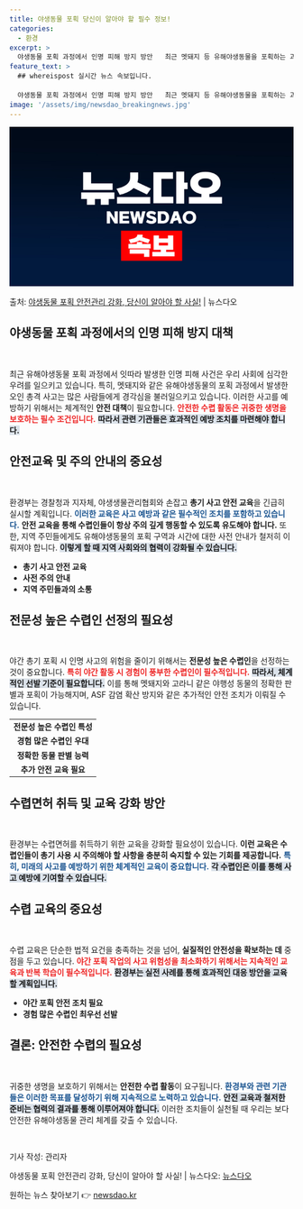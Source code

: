 ```yaml
---
title: 야생동물 포획 당신이 알아야 할 필수 정보!
categories:
  - 환경
excerpt: >
  야생동물 포획 과정에서 인명 피해 방지 방안   최근 멧돼지 등 유해야생동물을 포획하는 과정에서 발생한 오인…
feature_text: >
  ## whereispost 실시간 뉴스 속보입니다.

  야생동물 포획 과정에서 인명 피해 방지 방안   최근 멧돼지 등 유해야생동물을 포획하는 과정에서 발생한 오인…
image: '/assets/img/newsdao_breakingnews.jpg'
---
```


![뉴스다오 속보](/assets/img/newsdao_breakingnews.jpg)

<p>출처: <a href="https://newsdao.kr/4986" rel="dofollow">야생동물 포획 안전관리 강화, 당신이 알아야 할 사실!</a> | 뉴스다오</p>

<h2 data-ke-size="size26">야생동물 포획 과정에서의 인명 피해 방지 대책</h2>

<p data-ke-size="size16">&nbsp;</p>

최근 유해야생동물 포획 과정에서 잇따라 발생한 인명 피해 사건은 우리 사회에 심각한 우려를 일으키고 있습니다. 특히, 멧돼지와 같은 유해야생동물의 포획 과정에서 발생한 오인 총격 사고는 많은 사람들에게 경각심을 불러일으키고 있습니다. 이러한 사고를 예방하기 위해서는 체계적인 <b>안전 대책</b>이 필요합니다. <b><span style="color: #ee2323;">안전한 수렵 활동은 귀중한 생명을 보호하는 필수 조건입니다.</span></b> <b><span style="background-color: #21538527;">따라서 관련 기관들은 효과적인 예방 조치를 마련해야 합니다.</span></b> 

<h2 data-ke-size="size26">안전교육 및 주의 안내의 중요성</h2>

<p data-ke-size="size16">&nbsp;</p>

환경부는 경찰청과 지자체, 야생생물관리협회와 손잡고 <b>총기 사고 안전 교육</b>을 긴급히 실시할 계획입니다. <b><span style="color: #1a5490;">이러한 교육은 사고 예방과 같은 필수적인 조치를 포함하고 있습니다.</span></b> <b><span style="EE2323;">안전 교육을 통해 수렵인들이 항상 주의 깊게 행동할 수 있도록 유도해야 합니다.</span></b> 또한, 지역 주민들에게도 유해야생동물의 포획 구역과 시간에 대한 사전 안내가 철저히 이뤄져야 합니다. <b><span style="background-color: #21538527;">이렇게 할 때 지역 사회와의 협력이 강화될 수 있습니다.</span></b>

<ul>
    <li><b>총기 사고 안전 교육</b></li>
    <li><b>사전 주의 안내</b></li>
    <li><b>지역 주민들과의 소통</b></li>
</ul>

<h2 data-ke-size="size26">전문성 높은 수렵인 선정의 필요성</h2>

<p data-ke-size="size16">&nbsp;</p>

야간 총기 포획 시 인명 사고의 위험을 줄이기 위해서는 <b>전문성 높은 수렵인</b>을 선정하는 것이 중요합니다. <b><span style="color: #ee2323;">특히 야간 활동 시 경험이 풍부한 수렵인이 필수적입니다.</span></b> <b><span style="background-color: #21538527;">따라서, 체계적인 선발 기준이 필요합니다.</span></b> 이를 통해 멧돼지와 고라니 같은 야행성 동물의 정확한 판별과 포획이 가능해지며, ASF 감염 확산 방지와 같은 추가적인 안전 조치가 이뤄질 수 있습니다. 

<table>
    <tr>
        <td style="text-align: center; height: 17px;"><b>전문성 높은 수렵인 특성</b></td>
    </tr>
    <tr>
        <td style="text-align: center; height: 17px;"><b>경험 많은 수렵인 우대</b></td>
    </tr>
    <tr>
        <td style="text-align: center; height: 17px;"><b>정확한 동물 판별 능력</b></td>
    </tr>
    <tr>
        <td style="text-align: center; height: 17px;"><b>추가 안전 교육 필요</b></td>
    </tr>
</table>

<h2 data-ke-size="size26">수렵면허 취득 및 교육 강화 방안</h2>

<p data-ke-size="size16">&nbsp;</p>

환경부는 수렵면허를 취득하기 위한 교육을 강화할 필요성이 있습니다. <b>이런 교육은 수렵인들이 총기 사용 시 주의해야 할 사항을 충분히 숙지할 수 있는 기회를 제공합니다.</b> <b><span style="color: #1a5490;">특히, 미래의 사고를 예방하기 위한 체계적인 교육이 중요합니다.</span></b> <b><span style="background-color: #21538527;">각 수렵인은 이를 통해 사고 예방에 기여할 수 있습니다.</span></b> 

<h2 data-ke-size="size26">수렵 교육의 중요성</h2>

<p data-ke-size="size16">&nbsp;</p>

수렵 교육은 단순한 법적 요건을 충족하는 것을 넘어, <b>실질적인 안전성을 확보하는 데</b> 중점을 두고 있습니다. <b><span style="color: #ee2323;">야간 포획 작업의 사고 위험성을 최소화하기 위해서는 지속적인 교육과 반복 학습이 필수적입니다.</span></b> <b><span style="background-color: #21538527;">환경부는 실전 사례를 통해 효과적인 대응 방안을 교육할 계획입니다.</span></b> 

<ul>
    <li><b>야간 포획 안전 조치 필요</b></li>
    <li><b>경험 많은 수렵인 최우선 선발</b></li>
</ul>

<h2 data-ke-size="size26">결론: 안전한 수렵의 필요성</h2>

<p data-ke-size="size16">&nbsp;</p>

귀중한 생명을 보호하기 위해서는 <b>안전한 수렵 활동</b>이 요구됩니다. <b><span style="color: #1a5490;">환경부와 관련 기관들은 이러한 목표를 달성하기 위해 지속적으로 노력하고 있습니다.</span></b> <b><span style="background-color: #21538527;">안전 교육과 철저한 준비는 협력의 결과를 통해 이루어져야 합니다.</span></b> 이러한 조치들이 실천될 때 우리는 보다 안전한 유해야생동물 관리 체계를 갖출 수 있습니다.

<p data-ke-size="size16">&nbsp;</p>

기사 작성: 관리자 

야생동물 포획 안전관리 강화, 당신이 알아야 할 사실! | 뉴스다오: <a href="https://newsdao.kr/4986">뉴스다오</a> 

원하는 뉴스 찾아보기 👉 <a href="https://newsdao.kr" rel="dofollow">newsdao.kr</a>


